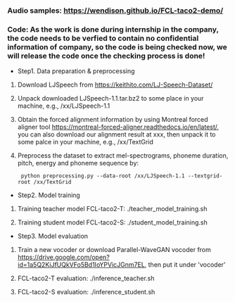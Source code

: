 ### Audio samples: https://wendison.github.io/FCL-taco2-demo/

### Code: As the work is done during internship in the company, the code needs to be verfied to contain no confidential information of company, so the code is being checked now, we will release the code once the checking process is done!


*  Step1. Data preparation & preprocessing

1.  Download LJSpeech from https://keithito.com/LJ-Speech-Dataset/

2.  Unpack downloaded LJSpeech-1.1.tar.bz2 to some place in your machine, e.g., /xx/LJSpeech-1.1

3.  Obtain the forced alignment information by using Montreal forced aligner tool https://montreal-forced-aligner.readthedocs.io/en/latest/, you can also download our alignment result at xxx, then unpack it to some palce in your machine, e.g., /xx/TextGrid

4.  Preprocess the dataset to extract mel-spectrograms, phoneme duration, pitch, energy and phoneme sequence by:

         python preprocessing.py --data-root /xx/LJSpeech-1.1 --textgrid-root /xx/TextGrid



*  Step2. Model training

1.  Training teacher model FCL-taco2-T: ./teacher_model_training.sh

2.  Training student model FCL-taco2-S: ./student_model_training.sh


*  Step3. Model evaluation

1.  Train a new vocoder or download Parallel-WaveGAN vocoder from https://drive.google.com/open?id=1a5Q2KiJfUQkVFo5Bd1IoYPVicJGnm7EL, then put it under 'vocoder'

2.  FCL-taco2-T evaluation: ./inference_teacher.sh

3.  FCL-taco2-S evaluation: ./inference_student.sh


